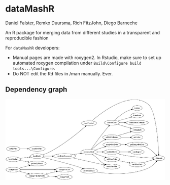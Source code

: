 dataMashR
================

Daniel Falster, Remko Duursma, Rich FitzJohn, Diego Barneche

An R package for merging data from different studies in a transparent and reproducible fashion

For `dataMashR` developers:
* Manual pages are made with roxygen2. In Rstudio, make sure to set up automated roxygen compilation under `Build\Configure build tools...\Configure`.
* Do NOT edit the Rd files in /man manually. Ever.

Dependency graph
----------------
![Dependency graph](dep.png)